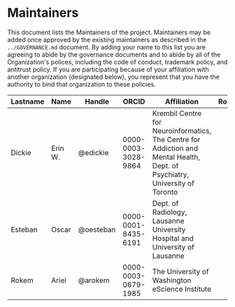 # Maintainers

This document lists the Maintainers of the project.
Maintainers may be added once approved by the existing maintainers as described in the `../GOVERNANCE.md` document.
By adding your name to this list you are agreeing to abide by the governance documents and to abide by all of the Organization's polices, including the code of conduct, trademark policy, and antitrust policy.
If you are participating because of your affiliation with another organization (designated below), you represent that you have the authority to bind that organization to these policies.

<!-- EXAMPLE: The current contents of the table are given for an example, please update. -->

| **Lastname** | **Name** | **Handle** | **ORCID** | **Affiliation** | **Role** |
| --- | --- | --- | --- | --- | --- |
| Dickie | Erin W. | @edickie | 0000-0003-3028-9864 | Krembil Centre for Neuroinformatics, The Centre for Addiction and Mental Health, Dept. of Psychiatry, University of Toronto |
| Esteban | Oscar | @oesteban | 0000-0001-8435-6191 | Dept. of Radiology, Lausanne University Hospital and University of Lausanne |
| Rokem | Ariel | @arokem | 0000-0003-0679-1985 | The University of Washington eScience Institute |
